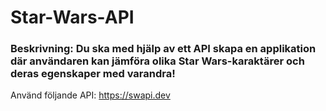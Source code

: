 # Star-Wars-API

### Beskrivning: Du ska med hjälp av ett API skapa en applikation där användaren kan jämföra olika Star Wars-karaktärer och deras egenskaper med varandra!

Använd följande API: https://swapi.dev
